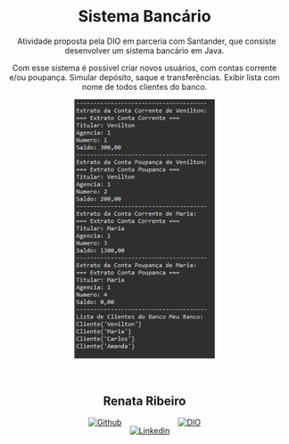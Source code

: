 <div align="center">

# Sistema Bancário

&nbsp;
 Atividade proposta pela DIO em parceria com Santander, que consiste desenvolver um sistema bancário em Java.

 Com esse sistema é possivel criar novos usuários, com contas corrente e/ou poupança.
 Simular depósito, saque e transferências.
 Exibir lista com nome de todos clientes do banco.
 
<p align="center"><img src=".github/imagens/terminal.JPG" alt="Imagem do sistema bancário em funcionamento" width="50%" /></p> 
&nbsp;

## Renata Ribeiro

<div style="display: flex; justify-content: center;">
  <a href="https://github.com/rbcribeiro" target="_blank" rel="noopener noreferrer">
    <img src="https://img.shields.io/badge/-Github-000?style=flat-square&logo=Github&logoColor=white" alt="Github" width="100px" height="30">
  </a>

  <a href="https://www.linkedin.com/in/rbcribeiro" target="_blank" rel="noopener noreferrer" style="margin: 15px;">
    <img src="https://img.shields.io/badge/-LinkedIn-000?style=flat-square&logo=Linkedin&logoColor=white" alt="Linkedin" width="100px" height="30">
  </a>

  <a href="https://web.dio.me/users/rbcribeiro" target="_blank" rel="noopener noreferrer">
    <img src="https://img.shields.io/badge/DIO-000?style=for-the-badge&logo=gulp&logoColor=30A3DC" alt="DIO" width="100px" height="30">
  </a>
</div>

<br><br>
